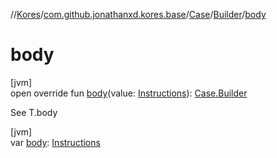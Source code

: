//[Kores](../../../../index.md)/[com.github.jonathanxd.kores.base](../../index.md)/[Case](../index.md)/[Builder](index.md)/[body](body.md)

# body

[jvm]\
open override fun [body](body.md)(value: [Instructions](../../../com.github.jonathanxd.kores/-instructions/index.md)): [Case.Builder](index.md)

See T.body

[jvm]\
var [body](body.md): [Instructions](../../../com.github.jonathanxd.kores/-instructions/index.md)
